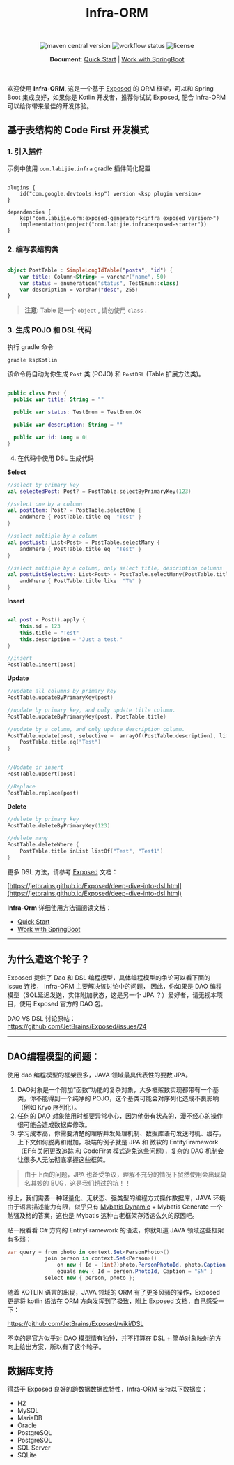 <div align="center">
<h1>Infra-ORM</h1>
</div>
<br>

<div align="center">

![maven central version](https://img.shields.io/maven-central/v/com.labijie.orm/exposed-core?logo=java)
![workflow status](https://img.shields.io/github/actions/workflow/status/hongque-pro/infra-orm/build.yml)
![license](https://img.shields.io/github/license/hongque-pro/infra-orm?style=flat-square)

</div>

<div align="center">
<strong>Document</strong>: 
<a href="docs/quick_start.md">Quick Start</a>
| <a href="docs/use_spring.md">Work with SpringBoot</a>
</div>

<br>
<br>

欢迎使用 **Infra-ORM**, 这是一个基于 [Exposed](https://github.com/JetBrains/Exposed)
的 ORM 框架，可以和 Spring Boot 集成良好，如果你是 Kotlin 开发者，推荐你试试 Exposed, 
配合 Infra-ORM 可以给你带来最佳的开发体验。

## 基于表结构的 Code First 开发模式

### 1. 引入插件
示例中使用 `com.labijie.infra` gradle 插件简化配置

```ktolin

plugins {
    id("com.google.devtools.ksp") version <ksp plugin version>
}

dependencies {
    ksp("com.labijie.orm:exposed-generator:<infra exposed version>")
    implementation(project("com.labijie.infra:exposed-starter"))
}

```

### 2. 编写表结构类

```kotlin

object PostTable : SimpleLongIdTable("posts", "id") {
    var title: Column<String> = varchar("name", 50)
    var status = enumeration("status", TestEnum::class)
    var description = varchar("desc", 255)
}

```
> **注意**: Table 是一个 `object` , 请勿使用 `class` .

### 3. 生成 POJO 和 DSL 代码
执行 gradle 命令
```shell
gradle kspKotlin
```

该命令将自动为你生成 `Post` 类 (POJO) 和 `PostDSL` (Table 扩展方法类)。

```kotlin

public class Post {
  public var title: String = ""

  public var status: TestEnum = TestEnum.OK

  public var description: String = ""

  public var id: Long = 0L
}

```

4. 在代码中使用 DSL 生成代码

**Select**
```kotlin
//select by primary key
val selectedPost: Post? = PostTable.selectByPrimaryKey(123)

//select one by a column
val postItem: Post? = PostTable.selectOne {
    andWhere { PostTable.title eq  "Test" }
}

//select multiple by a column
val postList: List<Post> = PostTable.selectMany {
    andWhere { PostTable.title eq  "Test" }
}

//select multiple by a column, only select title, description columns
val postListSelective: List<Post> = PostTable.selectMany(PostTable.title, PostTable.description) {
    andWhere { PostTable.title like  "T%" }
}
```

**Insert**
```kotlin

val post = Post().apply {
    this.id = 123
    this.title = "Test"
    this.description = "Just a test."
}

//insert
PostTable.insert(post)

```

**Update**

```kotlin
//update all columns by primary key
PostTable.updateByPrimaryKey(post)

//update by primary key, and only update title column.
PostTable.updateByPrimaryKey(post, PostTable.title)

//update by a column, and only update description column.
PostTable.update(post, selective =  arrayOf(PostTable.description), limit = 1) {
    PostTable.title.eq("Test")
}


//Update or insert
PostTable.upsert(post)

//Replace
PostTable.replace(post)
```

**Delete** 
```kotlin
//delete by primary key
PostTable.deleteByPrimaryKey(123)

//delete many
PostTable.deleteWhere {
    PostTable.title inList listOf("Test", "Test1")
}

```

更多 DSL 方法，请参考 [Exposed](https://github.com/JetBrains/Exposed) 文档：

[https://jetbrains.github.io/Exposed/deep-dive-into-dsl.html](https://jetbrains.github.io/Exposed/deep-dive-into-dsl.html)


**Infra-Orm** 详细使用方法请阅读文档：
- [Quick Start](docs/quick_start.md)
- [Work with SpringBoot](docs/use_spring.md)

---



## 为什么造这个轮子？

Exposed 提供了 Dao 和 DSL 编程模型，具体编程模型的争论可以看下面的 issue 连接， Infra-ORM 主要解决该讨论中的问题，
因此，你如果是 DAO 编程模型（SQL延迟发送，实体附加状态，这是另一个 JPA ？）爱好者，请无视本项目，使用 Exposed 官方的 DAO 包。    

DAO VS DSL 讨论原帖：   
https://github.com/JetBrains/Exposed/issues/24

---

## DAO编程模型的问题：   

使用 dao 编程模型的框架很多，JAVA 领域最具代表性的要数 JPA。

1. DAO对象是一个附加”函数“功能的复杂对象，大多框架数实现都带有一个基类，你不能得到一个纯净的 POJO，这个基类可能会对序列化造成不良影响（例如 Kryo 序列化）。
2. 任何的 DAO 对象使用时都要异常小心，因为他带有状态的，漫不经心的操作很可能会造成数据库修改。
3. 学习成本高，你需要清楚的理解并发处理机制、数据库语句发送时机、缓存，上下文如何脱离和附加，极端的例子就是 JPA 和 微软的 EntityFramework（EF有关闭更改追踪
和 CodeFirst 模式避免这些问题），复杂的 DAO 机制会让很多人无法彻底掌握这些框架。

> 由于上面的问题，JPA 也备受争议，理解不充分的情况下贸然使用会出现莫名其妙的 BUG，这是我们趟过的坑！！

综上，我们需要一种轻量化、无状态、强类型的编程方式操作数据库，JAVA 环境由于语言描述能力有限，似乎只有
[Mybatis Dynamic](https://github.com/mybatis/mybatis-dynamic-sql) + Mybatis Generate 一个勉强及格的答案，这也是 Mybatis 这种古老框架存活这么久的原因吧。

贴一段看看 C# 方向的 EntityFramework 的语法，你就知道 JAVA 领域这些框架有多弱：

```csharp
var query = from photo in context.Set<PersonPhoto>()
            join person in context.Set<Person>()
                on new { Id = (int?)photo.PersonPhotoId, photo.Caption }
                equals new { Id = person.PhotoId, Caption = "SN" }
            select new { person, photo };
```


随着 KOTLIN 语言的出现，JAVA 领域的 ORM 有了更多风骚的操作，Exposed 更是将 kotlin 语法在 ORM 方向发挥到了极致，附上 Exposed 文档，自己感受一下：

https://github.com/JetBrains/Exposed/wiki/DSL

不幸的是官方似乎对 DAO 模型情有独钟，并不打算在 DSL + 简单对象映射的方向上给出方案，所以有了这个轮子。


## 数据库支持

得益于 Exposed 良好的跨数据数据库特性，Infra-ORM 支持以下数据库：

* H2
* MySQL
* MariaDB
* Oracle
* PostgreSQL
* PostgreSQL
* SQL Server
* SQLite

